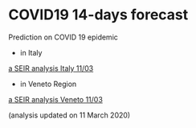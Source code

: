 # COVID19 14-days forecast
Prediction on COVID 19 epidemic 

- in Italy

[a SEIR analysis Italy 11/03](draft_analysis_Italy.md)

- in Veneto Region

[a SEIR analysis Veneto 11/03](draft_analysis_Veneto.md)


(analysis updated on 11 March 2020)
